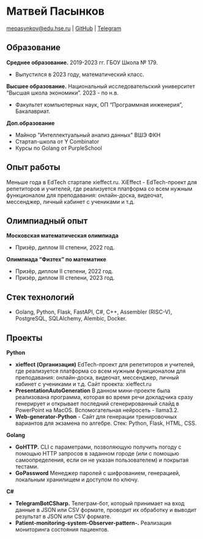 # Матвей Пасынков

mepasynkov@edu.hse.ru | [GitHub](https://github.com/matveipasynkov) | [Telegram](https://t.me/matveipasynkov)

## Образование

**Среднее образование.** 2019-2023 гг.
ГБОУ Школа № 179.

- Выпустился в 2023 году, математический класс.

**Высшее образование.**
Национальный исследовательский университет “Высшая школа экономики”. 2023 - по н.в.

- Факультет компьютерных наук, ОП “Программная инженерия”, Бакалавриат.

**Доп.образование**
- Майнор "Интеллектуальный анализ данных" ВШЭ ФКН
- Стартап-школа от Y Combinator
- Курсы по Golang от PurpleSchool

## Опыт работы
Меньше года в EdTech стартапе xieffect.ru. XiEffect - EdTech-проект для репетиторов и учителей, где реализуется платформа со всем нужным функционалом для преподавания: онлайн-доска, видеочат, мессенджер, личный кабинет с учениками и т.д.

## Олимпиадный опыт

**Московская математическая олимпиада**

- Призёр, диплом III степени, 2022 год.

**Олимпиада “Физтех” по математике**

- Призёр, диплом II степени, 2022 год.
- Призёр, диплом III степени, 2023 год.

## Стек технологий

- Golang, Python, Flask, FastAPI, C#, C++, Assembler (RISC-V), PostgreSQL, SQLAlchemy, Alembic, Docker.

## Проекты

**Python**

- **xieffect (Организация)** EdTech-проект для репетиторов и учителей, где реализуется платформа со всем нужным функционалом для преподавания: онлайн-доска, видеочат, мессенджер, личный кабинет с учениками и т.д. Сайт проекта: xieffect.ru
- **PresentationAutoGeneration** В данном мини-проекте была реализована программа, которая во время речи докладчика сразу генерирует и открывает последний сгенерированный слайд в PowerPoint на MacOS. Вспомогательная нейросеть - llama3.2.
- **Web-generator-Python** - Сайт для генерации тренировочных вариантов для экзамена по алгебре. Стек: Python,
    Flask, HTML, CSS.

**Golang**

- **GoHTTP.** CLI с параметрами, позволяющую получить погоду с помощью HTTP запросов в заданном городе
    (или с помощью самоопределения, если он не указан пользователем) и покрытая тестами.
- **GoPassword** Менеджер паролей с шифрованием, генерацией, локальным хранилищем и доступом по ключу.

**С#**

- **TelegramBotCSharp.** Телеграм-бот, который принимает на вход данные в JSON или CSV формате, проводит их
    обработку и выводит результат в JSON или CSV формате.
- **Patient-monitoring-system-Observer-pattern-.** Реализация мониторинга состояния пациентов.



